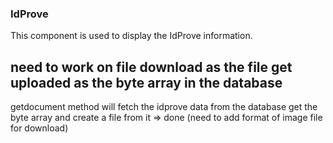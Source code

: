 ### IdProve

This component is used to display the IdProve information.

## need to work on file download as the file get uploaded as the byte array in the database 
 getdocument method will fetch the idprove data from the database get the byte array and create a file from it 
 => done (need to add format of image file for download)
 